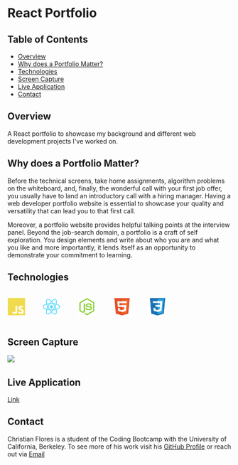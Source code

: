 <!-- omit in toc -->
# React Portfolio

<!-- omit in toc -->
## Table of Contents
- [Overview](#overview)
- [Why does a Portfolio Matter?](#why-does-a-portfolio-matter)
- [Technologies](#technologies)
- [Screen Capture](#screen-capture)
- [Live Application](#live-application)
- [Contact](#contact)
  
## Overview
A React portfolio to showcase my background and different web development projects I've worked on. 

## Why does a Portfolio Matter?
Before the technical screens, take home assignments, algorithm problems on the whiteboard, and, finally, the wonderful call with your first job offer, you usually have to land an introductory call with a hiring manager. Having a web developer portfolio website is essential to showcase your quality and versatility that can lead you to that first call. 

Moreover, a portfolio website provides helpful talking points at the interview panel. Beyond the job-search domain, a portfolio is a craft of self exploration. You design elements and write about who you are and what you like and more importantly, it lends itself as an opportunity to demonstrate your commitment to learning. 

## Technologies
<div style="display: inline_block"><br>
  <img height="40" align="center" alt="Chris-Js" height="30" width="40" src="https://raw.githubusercontent.com/devicons/devicon/master/icons/javascript/javascript-plain.svg">
 &nbsp;&nbsp;&nbsp;&nbsp;&nbsp;&nbsp;&nbsp;&nbsp;
  <img height="40" align="center" alt="Chris-React" height="30" width="40" src="https://raw.githubusercontent.com/devicons/devicon/master/icons/react/react-original.svg">
 &nbsp;&nbsp;&nbsp;&nbsp;&nbsp;&nbsp;&nbsp;&nbsp;
 <img height="40" align="center" alt="Chris-Node" height="30" width="40" src="https://raw.githubusercontent.com/devicons/devicon/master/icons/nodejs/nodejs-original.svg">
 &nbsp;&nbsp;&nbsp;&nbsp;&nbsp;&nbsp;&nbsp;&nbsp;
  <img height="40" align="center" alt="Chris-HTML" height="30" width="40" src="https://raw.githubusercontent.com/devicons/devicon/master/icons/html5/html5-original.svg">
 &nbsp;&nbsp;&nbsp;&nbsp;&nbsp;&nbsp;&nbsp;&nbsp;
  <img height="40" align="center" alt="Chris-CSS" height="30" width="40" src="https://raw.githubusercontent.com/devicons/devicon/master/icons/css3/css3-original.svg">
  &nbsp;&nbsp;&nbsp;&nbsp;&nbsp;&nbsp;&nbsp;&nbsp;
</div>
  
</br>

## Screen Capture
![](https://github.com/c1flores/React-Portfolio/blob/main/src/assets/screen%20capture/Walkthrough.gif)

## Live Application
[Link](https://c1flores.github.io/React-Portfolio/)

## Contact
Christian Flores is a student of the Coding Bootcamp with the University of California, Berkeley. To see more of his work visit his [GitHub Profile](https://github.com/c1flores) or reach out via [Email](mailto:c1flores@ucsd.edu)